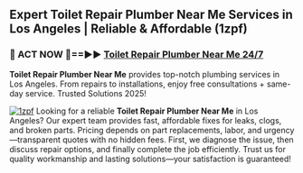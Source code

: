 ## Expert Toilet Repair Plumber Near Me Services in Los Angeles | Reliable & Affordable (1zpf)  

<h3>🚿 ACT NOW 🌟==►► <a href="https://tinyurl.com/2ne6vx2x" rel="nofollow">Toilet Repair Plumber Near Me 24/7</a></h3>

**Toilet Repair Plumber Near Me** provides top-notch plumbing services in Los Angeles. From repairs to installations, enjoy free consultations + same-day service. Trusted Solutions 2025!

[![1zpf](https://i.imgur.com/4PFF4AK.jpeg)](https://tinyurl.com/2ne6vx2x)
Looking for a reliable **Toilet Repair Plumber Near Me** in Los Angeles? Our expert team provides fast, affordable fixes for leaks, clogs, and broken parts. Pricing depends on part replacements, labor, and urgency—transparent quotes with no hidden fees. First, we diagnose the issue, then discuss repair options, and finally complete the job efficiently. Trust us for quality workmanship and lasting solutions—your satisfaction is guaranteed!